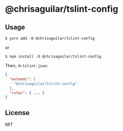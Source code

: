 # @chrisaguilar/tslint-config

## Usage

`$ yarn add -D @chrisaguilar/tslint-config`

or

`$ npm install -D @chrisaguilar/tslint-config`

Then, in `tslint.json`:
```json
{
  "extends": [
    "@chrisaguilar/tslint-config"
  ],
  "rules": { ... }
}
```

## License
MIT

